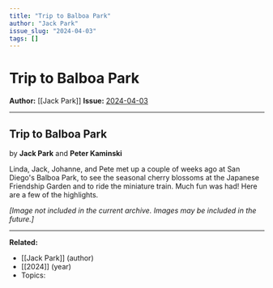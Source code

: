 ```yaml
---
title: "Trip to Balboa Park"
author: "Jack Park"
issue_slug: "2024-04-03"
tags: []
---
```


# Trip to Balboa Park

**Author:** [[Jack Park]]
**Issue:** [2024-04-03](https://plex.collectivesensecommons.org/2024-04-03/)

---

## Trip to Balboa Park
by **Jack Park** and **Peter Kaminski**

Linda, Jack, Johanne, and Pete met up a couple of weeks ago at San Diego's Balboa Park, to see the seasonal cherry blossoms at the Japanese Friendship Garden and to ride the miniature train. Much fun was had! Here are a few of the highlights.

*[Image not included in the current archive. Images may be included in the future.]*

---

**Related:**
- [[Jack Park]] (author)
- [[2024]] (year)
- Topics: 

